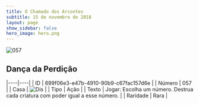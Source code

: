 ```yaml
---
title: O Chamado dos Arcontes
subtitle: 15 de novembro de 2018
layout: page
show_sidebar: false
hero_image: hero.png
---
```


![057](https://cdn.keyforgegame.com/media/card_front/pt/341_057_QR3X35J5GWCR_pt.png)

## Dança da Perdição

|----|----|
| ID | 699f06e3-e47b-4910-90b9-c67fac157d6e |
| Número | 057 |
| Casa | ![Dis](https://archonarcana.com/images/thumb/e/e8/Dis.png/22px-Dis.png "Dis") |
| Tipo | Ação |
| Texto | Jogar: Escolha um número. Destrua cada criatura com poder igual a esse número. |
| Raridade | Rara |
